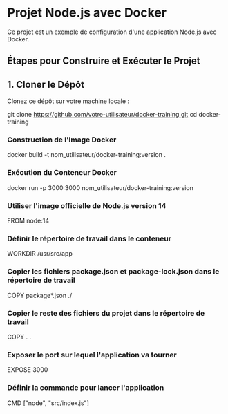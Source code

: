 # Projet Node.js avec Docker

Ce projet est un exemple de configuration d'une application Node.js avec Docker.

## Étapes pour Construire et Exécuter le Projet

## 1. Cloner le Dépôt

Clonez ce dépôt sur votre machine locale :

git clone https://github.com/votre-utilisateur/docker-training.git
cd docker-training

### Construction de l'Image Docker
docker build -t nom_utilisateur/docker-training:version .

### Exécution du Conteneur Docker
docker run -p 3000:3000 nom_utilisateur/docker-training:version

### Utiliser l'image officielle de Node.js version 14
FROM node:14

### Définir le répertoire de travail dans le conteneur
WORKDIR /usr/src/app

### Copier les fichiers package.json et package-lock.json dans le répertoire de travail
COPY package*.json ./

### Copier le reste des fichiers du projet dans le répertoire de travail
COPY . .

### Exposer le port sur lequel l'application va tourner
EXPOSE 3000

### Définir la commande pour lancer l'application
CMD ["node", "src/index.js"]
